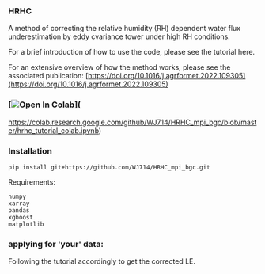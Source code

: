 ### HRHC

A method of correcting the relative humidity (RH) dependent water flux underestimation by eddy cvariance tower under high RH conditions.

For a brief introduction of how to use the code, please see the tutorial here.

For an extensive overview of how the method works, please see the associated publication:
[https://doi.org/10.1016/j.agrformet.2022.109305](https://doi.org/10.1016/j.agrformet.2022.109305)

### [![Open In Colab](https://colab.research.google.com/assets/colab-badge.svg)](
  https://colab.research.google.com/github/WJ714/HRHC_mpi_bgc/blob/master/hrhc_tutorial_colab.ipynb)


### Installation


    pip install git+https://github.com/WJ714/HRHC_mpi_bgc.git

Requirements:

    numpy
    xarray
    pandas
    xgboost
    matplotlib

### applying for 'your' data:

Following the tutorial accordingly to get the corrected LE.
